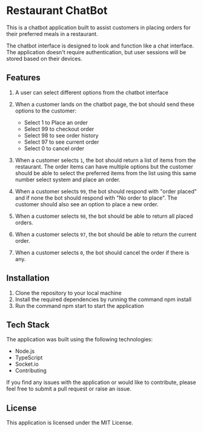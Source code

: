 # Restaurant ChatBot

This is a chatbot application built to assist customers in placing orders for their preferred meals in a restaurant.

The chatbot interface is designed to look and function like a chat interface. The application doesn't require authentication, but user sessions will be stored based on their devices.

## Features

1. A user can select different options from the chatbot interface
2. When a customer lands on the chatbot page, the bot should send these options to the customer:
   - Select 1 to Place an order
   - Select 99 to checkout order
   - Select 98 to see order history
   - Select 97 to see current order
   - Select 0 to cancel order

3. When a customer selects `1`, the bot should return a list of items from the restaurant. The order items can have multiple options but the customer should be able to select the preferred items from the list using this same number select system and place an order.
4. When a customer selects `99`, the bot should respond with "order placed" and if none the bot should respond with "No order to place". The customer should also see an option to place a new order.
5. When a customer selects `98`, the bot should be able to return all placed orders.
6. When a customer selects `97`, the bot should be able to return the current order.
7. When a customer selects `0`, the bot should cancel the order if there is any.

## Installation

1. Clone the repository to your local machine
2. Install the required dependencies by running the command npm install
3. Run the command npm start to start the application

## Tech Stack

The application was built using the following technologies:

- Node.js
- TypeScript
- Socket.io
- Contributing

If you find any issues with the application or would like to contribute, please feel free to submit a pull request or raise an issue.

## License

This application is licensed under the MIT License.